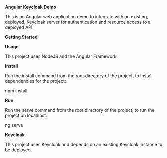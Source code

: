 **Angular Keycloak Demo**

This is an Angular web application demo to integrate with an existing, deployed, Keycloak server for authentication and resource access to a deployed API.

**Getting Started**

**Usage**

This project uses NodeJS and the Angular Framework.

**Install**

Run the install command from the root directory of the project, to Install dependencies for the project:

npm install

**Run**

Run the serve command from the root directory of the project, to run the project on localhost:

ng serve

**Keycloak**

This project uses Keycloak and depends on an existing Keycloak instance to be deployed.